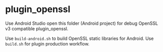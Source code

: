
# plugin_openssl

Use Android Studio open this folder (Android project) for debug OpenSSL v3 compatible plugin_openssl.

Use `build-android.sh` to build OpenSSL static libraries for Android.
Use `build.sh` for plugin production workflow.